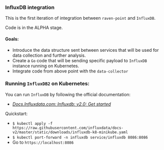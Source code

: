 ### InfluxDB integration 

This is the first iteration of integration between `raven-point` and `InfluxDB`. 

Code is in the ALPHA stage. 

#### Goals: 
* Introduce the data structure sent between services that will be used for data collection and further analysis. 
* Create a `Go` code that will be sending specific payload to `InfluxDB` instance running on Kubernetes. 
* Integrate code from above point with the `data-collector`

### Running `InfluxDB2` on Kubernetes: 

You can run `InfluxDB` by following the official documentation: 

* *[Docs.Influxdata.com: Influxdb: v2.0: Get started](https://docs.influxdata.com/influxdb/v2.0/get-started/)*

Quickstart: 

* `$ kubectl apply -f https://raw.githubusercontent.com/influxdata/docs-v2/master/static/downloads/influxdb-k8-minikube.yaml`
* `$ kubectl port-forward -n influxdb service/influxdb 8086:8086`
* Go to `https://localhost:8086`
